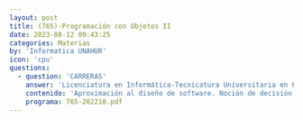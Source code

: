 ```yaml
---
layout: post
title: (765)-Programación con Objetos II
date: 2023-08-12 09:43:25
categories: Materias
by: 'Informatica UNAHUR'
icon: 'cpu'
questions:
  - question: 'CARRERAS'
    answer: 'Licenciatura en Informática-Tecnicatura Universitaria en Programación-'
    contenido: 'Aproximación al diseño de software. Noción de decisión de diseño, el diseño como proceso de toma de decisiones. Conceptos de acoplamiento y cohesión. Problemas que derivan de un grado de acoplamiento inadecuado. Vinculación entre las ideas básicas de diseño y el paradigma de objetos. Características deseadas en un diseño de objetos. Patrones de diseño. Nociones sobre proceso de diseño. Eventos. Metaprogramación. Uso de un entorno integrado de software. Notación UML de los diagramas de clases, de objetos y de secuencia. Testeo unitario y automático. Manejo de errores, impacto del manejo de errores en el diseño.'
    programa: 765-202210.pdf
---
```

